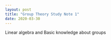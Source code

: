```yaml
---
layout: post
title: "Group Theory Study Note 1"
date: 2020-03-30
---
```


Linear algebra and Basic knowledge about groups

